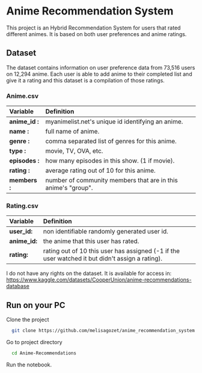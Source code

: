 # Anime Recommendation System

This project is an Hybrid Recommendation System for users that rated different animes. It is based on both user preferences and anime ratings.


## Dataset 
The dataset contains information on user preference data from 73,516 users on 12,294 anime. Each user is able to add anime to their completed list and give it a rating and this dataset is a compilation of those ratings.
### Anime.csv

| **Variable** | **Definition** |
| :-------- | :------- |
| **anime_id :** | myanimelist.net's unique id identifying an anime. |
| **name :** | full name of anime. |
| **genre :** | comma separated list of genres for this anime. |
| **type :** | movie, TV, OVA, etc. |
| **episodes :** | how many episodes in this show. (1 if movie). |
| **rating :** | average rating out of 10 for this anime. |
| **members :** | number of community members that are in this anime's "group". |

### Rating.csv

| **Variable** | **Definition** |
| :-------- | :------- | 
| **user_id:** | non identifiable randomly generated user id. |
| **anime_id:** | the anime that this user has rated. |
| **rating:** | rating out of 10 this user has assigned (-1 if the user watched it but didn't assign a rating). |

I do not have any rights on the dataset. It is available for access in:  
https://www.kaggle.com/datasets/CooperUnion/anime-recommendations-database

## Run on your PC

Clone the project

```bash
  git clone https://github.com/melisagozet/anime_recommendation_system
```

Go to project directory

```bash
  cd Anime-Recommendations
```

Run the notebook.
